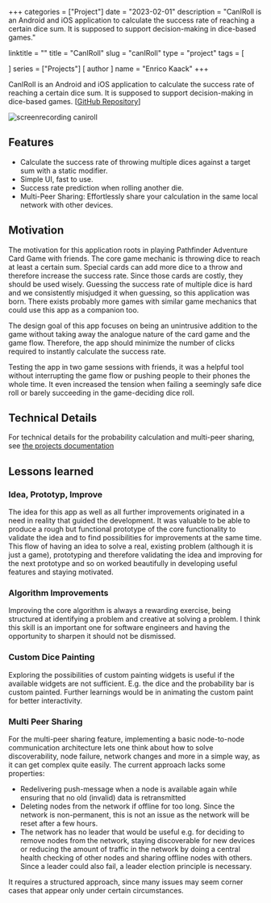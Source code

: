 +++
categories = ["Project"]
date = "2023-02-01"
description = "CanIRoll is an Android and iOS application to calculate the success rate of reaching a certain dice sum. It is supposed to support decision-making in dice-based games."

linktitle = ""
title = "CanIRoll"
slug = "canIRoll"
type = "project"
tags = [

]
series = ["Projects"]
[ author ]
  name = "Enrico Kaack"
+++

CanIRoll is an Android and iOS application to calculate the success rate of reaching a certain dice sum. It is supposed to support decision-making in dice-based games. 
[[GitHub Repository](https://github.com/enrico-kaack/CanIRoll)]

![screenrecording caniroll](/projects/caniroll/caniroll-screen-recording.gif)

## Features

- Calculate the success rate of throwing multiple dices against a target sum with a static modifier.
- Simple UI, fast to use.
- Success rate prediction when rolling another die.
- Multi-Peer Sharing: Effortlessly share your calculation in the same local network with other devices.

## Motivation

The motivation for this application roots in playing Pathfinder Adventure Card Game with friends. The core game mechanic is throwing dice to reach at least a certain sum. Special cards can add more dice to a throw and therefore increase the success rate. Since those cards are costly, they should be used wisely. Guessing the success rate of multiple dice is hard and we consistently misjudged it when guessing, so this application was born. There exists probably more games with similar game mechanics that could use this app as a companion too.

The design goal of this app focuses on being an unintrusive addition to the game without taking away the analogue nature of the card game and the game flow. Therefore, the app should minimize the number of clicks required to instantly calculate the success rate.

Testing the app in two game sessions with friends, it was a helpful tool without interrupting the game flow or pushing people to their phones the whole time. It even increased the tension when failing a seemingly safe dice roll or barely succeeding in the game-deciding dice roll.

## Technical Details

For technical details for the probability calculation and multi-peer sharing, see [the projects documentation](https://github.com/enrico-kaack/CanIRoll/blob/main/docs/technical_details.md)

## Lessons learned

### Idea, Prototyp, Improve

The idea for this app as well as all further improvements originated in a need in reality that guided the development. It was valuable to be able to produce a rough but functional prototype of the core functionality to validate the idea and to find possibilities for improvements at the same time. This flow of having an idea to solve a real, existing problem (although it is just a game), prototyping and therefore validating the idea and improving for the next prototype and so on worked beautifully in developing useful features and staying motivated.

### Algorithm Improvements

Improving the core algorithm is always a rewarding exercise, being structured at identifying a problem and creative at solving a problem. I think this skill is an important one for software engineers and having the opportunity to sharpen it should not be dismissed.

### Custom Dice Painting

Exploring the possibilities of custom painting widgets is useful if the available widgets are not sufficient. E.g. the dice and the probability bar is custom painted. Further learnings would be in animating the custom paint for better interactivity.

### Multi Peer Sharing
For the multi-peer sharing feature, implementing a basic node-to-node communication architecture lets one think about how to solve discoverability, node failure, network changes and more in a simple way, as it can get complex quite easily.
The current approach lacks some properties:
- Redelivering push-message when a node is available again while ensuring that no old (invalid) data is retransmitted
- Deleting nodes from the network if offline for too long. Since the network is non-permanent, this is not an issue as the network will be reset after a few hours.
- The network has no leader that would be useful e.g. for deciding to remove nodes from the network, staying discoverable for new devices or reducing the amount of traffic in the network by doing a central health checking of other nodes and sharing offline nodes with others. Since a leader could also fail, a leader election principle is necessary.

It requires a structured approach, since many issues may seem corner cases that appear only under certain circumstances.